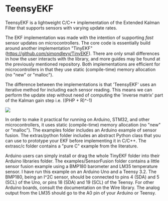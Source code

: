 # TeensyEKF
TeensyEKF is a lightweight C/C++ implementation of the Extended Kalman Filter that supports sensors with varying update rates.

The EKF implementation was made with the intention of supporting _fast_ sensor updates on microcontrollers. The core code is essentially build around another implementation "TinyEKF" (https://github.com/simondlevy/TinyEKF). There are only small differences in how the user interacts with the library, and more guides may be found at the previously mentioned repository. Both implementations are efficient for microcontrollers in that they use static (compile-time) memory allocation (no "new" or "malloc").

The difference between the implementations is that 'TeensyEKF' uses an iterative method for including each sensor reading. This means we can perform the update step without need of computing the 'inverse matrix' part of the Kalman gain step i.e. \((P*H*P + R)^-1\)

<img src="https://render.githubusercontent.com/render/math?math=e^{i \pi} = -1">



In order to make it practical for running on Arduino, STM32, and other microcontrollers, it uses static (compile-time) memory allocation (no "new" or "malloc"). The examples folder includes an Arduino example of sensor fusion. The extras/python folder includes an abstract Python class that you can use to prototype your EKF before implementing it in C/C++. The extrasc/c folder contains a "pure C" example from the literature.

Arduino users can simply install or drag the whole TinyEKF folder into their Arduino libraries folder. The examples/SensorFusion folder contains a little sensor fusion example using a BMP180 barometer and LM35 temperature sensor. I have run this example on an Arduino Uno and a Teensy 3.2. The BMP180, being an I^2C sensor, should be connected to pins 4 (SDA) and 5 (SCL) of the Uno, or pins 18 (SDA) and 19 (SCL) of the Teensy. For other Arduino boards, consult the documentation on the Wire library. The analog output from the LM35 should go to the A0 pin of your Arduino or Teensy.
